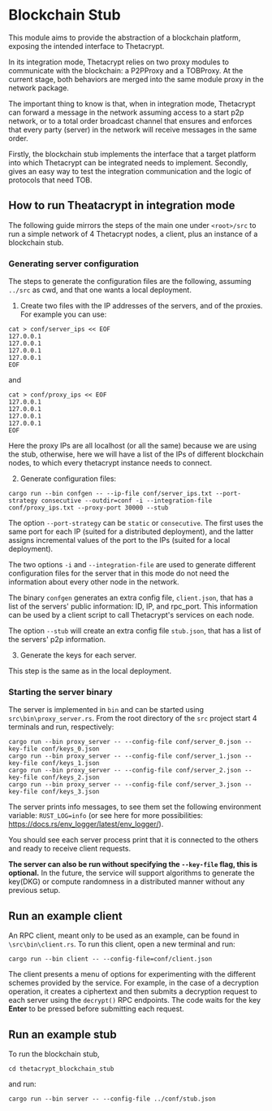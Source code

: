 # Blockchain Stub

This module aims to provide the abstraction of a blockchain platform, exposing the intended interface to Thetacrypt.

In its integration mode, Thetacrypt relies on two proxy modules to communicate with the blockchain: a P2PProxy and a TOBProxy.
At the current stage, both behaviors are merged into the same module proxy in the network package.

The important thing to know is that, when in integration mode, Thetacrypt can forward a message in the network assuming access to a start p2p network,
or to a total order broadcast channel that ensures and enforces that every party (server) in the network will receive messages in the same order.

Firstly, the blockchain stub implements the interface that a target platform into which Thetacrypt can be integrated needs to implement.
Secondly, gives an easy way to test the integration communication and the logic of protocols that need TOB.

## How to run Theatacrypt in integration mode

The following guide mirrors the steps of the main one under `<root>/src` to run a simple network of $4$ Thetacrypt nodes, a client, plus an instance of a blockchain stub.

### Generating server configuration

The steps to generate the configuration files are the following, assuming `../src` as cwd, and that one wants a local deployment.

1. Create two files with the IP addresses of the servers, and of the proxies. For example you can use:

```
cat > conf/server_ips << EOF
127.0.0.1
127.0.0.1
127.0.0.1
127.0.0.1
EOF
```

and

```
cat > conf/proxy_ips << EOF
127.0.0.1
127.0.0.1
127.0.0.1
127.0.0.1
EOF
```

Here the proxy IPs are all localhost (or all the same) because we are using the stub, otherwise, here we will have a list of the IPs of different blockchain nodes, to which every thetacrypt instance needs to connect.

2. Generate configuration files:

```
cargo run --bin confgen -- --ip-file conf/server_ips.txt --port-strategy consecutive --outdir=conf -i --integration-file conf/proxy_ips.txt --proxy-port 30000 --stub
```

The option `--port-strategy` can be `static` or `consecutive`. The first uses the same port for each IP (suited for a distributed deployment), and the latter assigns incremental values of the port to the IPs (suited for a local deployment).

The two options `-i` and `--integration-file` are used to generate different configuration files for the server that in this mode do not need the information about every other node in the network.

The binary `confgen` generates an extra config file, `client.json`, that has a list of the servers' public information: ID, IP, and rpc_port. This information can be used by a client script to call Thetacrypt's services on each node.

The option `--stub` will create an extra config file `stub.json`, that has a list of the servers' p2p information.


3. Generate the keys for each server.

This step is the same as in the local deployment.


### Starting the server binary

The server is implemented in `bin` and can be started using `src\bin\proxy_server.rs`.
From the root directory of the `src` project start 4 terminals and run, respectively:
```
cargo run --bin proxy_server -- --config-file conf/server_0.json --key-file conf/keys_0.json
cargo run --bin proxy_server -- --config-file conf/server_1.json --key-file conf/keys_1.json
cargo run --bin proxy_server -- --config-file conf/server_2.json --key-file conf/keys_2.json
cargo run --bin proxy_server -- --config-file conf/server_3.json --key-file conf/keys_3.json
```

The server prints info messages, to see them set the following environment variable: `RUST_LOG=info`
(or see here for more possibilities: https://docs.rs/env_logger/latest/env_logger/).

You should see each server process print that it is connected to the others and ready to receive client requests.

**The server can also be run without specifying the `--key-file` flag, this is optional.** In the future, the service will support algorithms to generate the key(DKG) or compute randomness in a distributed manner without any previous setup.

## Run an example client

An RPC client, meant only to be used as an example, can be found in `\src\bin\client.rs`. To run this client, open a new terminal and run:
```
cargo run --bin client -- --config-file=conf/client.json
```
The client presents a menu of options for experimenting with the different schemes provided by the service. For example, in the case of a decryption operation, it creates a ciphertext and then submits a decryption request to each server using the `decrypt()` RPC endpoints.
The code waits for the key **Enter** to be pressed before submitting each request.

## Run an example stub

To run the blockchain stub, 

```
cd thetacrypt_blockchain_stub
```

and run: 

```
cargo run --bin server -- --config-file ../conf/stub.json
```